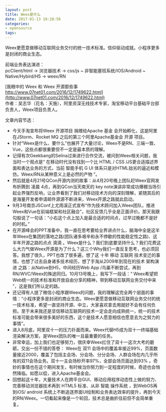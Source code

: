 ```yaml
---
layout: post
title: Weex是什么
date: 2017-01-13 18:28:58
categories:
- opensource
tags:
---
```


Weex更愿意做移动互联网业务交付的统一技术标准。信仰驱动成就。小程序更多是封闭的商业生态。

前端业务表达演进：  
pcClient/html -> 浏览器技术 -> css/js ~ 非智能塞班系统/IOS/Android ~ Native/Hybird/H5 ->  weex/RN

[我眼中的 Weex 和 Weex 开源那些事 http://www.07net01.com/2016/12/1749622.html](http://www.07net01.com/2016/12/1749622.html)   
作者：吴志华（花名：天施），阿里资深无线技术专家，淘宝移动平台基础平台部负责人，Weex项目负责人。   

文章内容节选：  

- 今天手淘宣布将Weex 开源项目 捐赠给Apache 基金 会开始孵化，这是阿里在JStorm、Rocket MQ 之后的第三个阿里Apache基金会 开源 项目。
- 针对“Weex是什么、要什么”也展开了大量讨论，Weex不是RN、三端一致、Vue，这些点都很重要但不一定是最本质的理解。
- 记得有次Geekbang的Selina过来进行合作交流，被问到Weex相关问题，我当时一个观点是“ 在移动时代没有找到一个比 HTML / CSS /JS更合适描述界面和表达业务的方式，当前 智能手机 G UI 体系只是对HTML拙劣的逼近和模仿。Weex/RN从某种意义上是必然的产物 ”。
- 然后就是4月21号QCon开源内测的故事：从4月20号晚上团队赶Weex官网发布折腾到 凌晨 4点，再到QCon当天南天的 key note演讲非常成功爆棚当场引起业界强烈反响，让业界看到了我们对移动技术方向的深刻理解，紧随其后的是海量开发者申请邮件源源不断进来，Weex开源之路就此启动。
- 9月3号南京JSConf上尤雨溪正式宣布“作为技术顾问加入Weex团队，推进Weex和Vue在前端框架和社区融合”，社区反馈几乎全是正面评价。那天我跟勾股说了一句话：“小右这个点上加入是最合适的时间点，过早过晚都不是好的时机。”
- 在开源峰会的PPT准备中，我一直在思考要给业界讲点什么，脑海中全是这半年Weex在集团的落地之路(团队诸多艰辛和永不停歇的性能稳定性之路)、这半年开源之路的点点 滴滴 。Weex是什么？我们到底要坚持什么？我们花费这么大力气做Weex开源是为了什么？这三个Why我们一直反复思考，也必须回答。我想了很久，PPT也改了很多遍，想了这 十年 移动 互联网 技术变迁的事情，也想了过去自身诸多技术经历，想了手淘从2009年到现在的技术 架构演进 之路：从Native到H5，中间经历Web App /鸟巢不断尝试，再到RN/WVC/Weex的殊途同归。10月13号晚上，我写下一段话：“ Weex希望把Web统一的技术标准和开放自由分享的精神，带到移动互联网业务交付中来 ”，这是我们所认定的路。
- 还记得有人提了微信小程序跟Weex的问题，我的理解这完全两个层面的事情：“小程序更多是封闭的商业生态。Weex更愿意做移动互联网业务交付的统一技术标准，希望一直坚持开源、中立，大家喜欢拿去用就好不会有任何负担。至于未来我还是坚信移动互联网的技术一定会走向成熟统一，统一的技术标准可能会带来很多美好的东西，这个是技术人愿意相信也愿意去为之努力的事情”。
- 进入8月底，阿里双十一的压力扑面而来。Weex代替H5成为双十一终端基础渲染解决方案，是Weex团队的唯一且最重要的任务。
- 非常幸运，加上我们也足够努力，很庆幸Weex扛住了双十一这次大考的磨砺，交出一份不错的答卷： Weex在 双11 会场中的覆盖率接近99%，页面数量接近2000，覆盖了包括主会场、分会场、分分会场、人群会场在内几乎所有的双11会场业务。双十一主会场秒开率97%，全部会场页面达到93% 。奇妙的事情也在这个期间发生，有时候当你努力到一定程度的时候，奇迹也会悄然降临。如愿以偿，进入Apache基金会。
- 回想起这十年，大量技术人在跨平台GUI、移动应用程序动态性上做的努力、完善移动浏览器技术再到 HTML5 标准、从非 智能 操作系统 ，到WebOS再到iOS/ android 系统上不断追逐界面UI绘制和业务表达效率的提升，再到今天的RN/Weex。一切看起来像是一个轮回，技术总是曲折往前但不会简单重复。